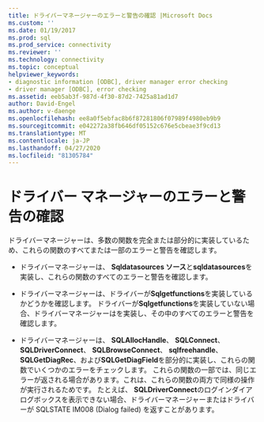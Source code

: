 ```yaml
---
title: ドライバーマネージャーのエラーと警告の確認 |Microsoft Docs
ms.custom: ''
ms.date: 01/19/2017
ms.prod: sql
ms.prod_service: connectivity
ms.reviewer: ''
ms.technology: connectivity
ms.topic: conceptual
helpviewer_keywords:
- diagnostic information [ODBC], driver manager error checking
- driver manager [ODBC], error checking
ms.assetid: eeb5ab3f-987d-4f30-87d2-7425a81ad1d7
author: David-Engel
ms.author: v-daenge
ms.openlocfilehash: ee8a0f5ebfac8b6f87281806f07989f4980eb9b9
ms.sourcegitcommit: e042272a38fb646df05152c676e5cbeae3f9cd13
ms.translationtype: MT
ms.contentlocale: ja-JP
ms.lasthandoff: 04/27/2020
ms.locfileid: "81305784"
---
```

# <a name="driver-manager-error-and-warning-checks"></a>ドライバー マネージャーのエラーと警告の確認
ドライバーマネージャーは、多数の関数を完全または部分的に実装しているため、これらの関数のすべてまたは一部のエラーと警告を確認します。  
  
-   ドライバーマネージャーは、 **Sqldatasources ソース**と**sqldatasources**を実装し、これらの関数のすべてのエラーと警告を確認します。  
  
-   ドライバーマネージャーは、ドライバーが**Sqlgetfunctions**を実装しているかどうかを確認します。 ドライバーが**Sqlgetfunctions**を実装していない場合、ドライバーマネージャーはを実装し、その中のすべてのエラーと警告を確認します。  
  
-   ドライバーマネージャーは、 **SQLAllocHandle**、 **SQLConnect**、 **SQLDriverConnect**、 **SQLBrowseConnect**、 **sqlfreehandle**、 **SQLGetDiagRec**、および**SQLGetDiagField**を部分的に実装し、これらの関数でいくつかのエラーをチェックします。 これらの関数の一部では、同じエラーが返される場合があります。これは、これらの関数の両方で同様の操作が実行されるためです。 たとえば、 **SQLDriverConnect**のログインダイアログボックスを表示できない場合、ドライバーマネージャーまたはドライバーが SQLSTATE IM008 (Dialog failed) を返すことがあります。
